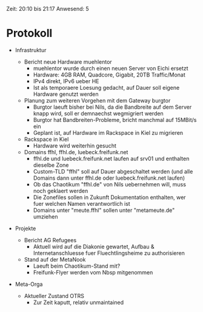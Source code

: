 Zeit: 20:10 bis 21:17
Anwesend: 5

# Protokoll

* Infrastruktur
  * Bericht neue Hardware muehlentor
    * muehlentor wurde durch einen neuen Server von Eichi ersetzt
    * Hardware: 4GB RAM, Quadcore, Gigabit, 20TB Traffic/Monat
    * IPv4 direkt, IPv6 ueber HE
    * Ist als temporaere Loesung gedacht, auf Dauer soll eigene Hardware genutzt werden
  * Planung zum weiteren Vorgehen mit dem Gateway burgtor
    * Burgtor laeuft bisher bei Nils, da die Bandbreite auf dem Server knapp wird, soll er demnaechst wegmigriert werden
    * Burgtor hat Bandbreiten-Probleme, bricht manchmal auf 15MBit/s ein
    * Geplant ist, auf Hardware im Rackspace in Kiel zu migrieren
  * Rackspace in Kiel
    * Hardware wird weiterhin gesucht
  * Domains ffhl, ffhl.de, luebeck.freifunk.net
    * ffhl.de und luebeck.freifunk.net laufen auf srv01 und enthalten dieselbe Zone
    * Custom-TLD "ffhl" soll auf Dauer abgeschaltet werden (und alle Domains dann unter ffhl.de oder luebeck.freifunk.net laufen)
    * Ob das Chaotikum "ffhl.de" von Nils uebernehmen will, muss noch geklaert werden
    * Die Zonefiles sollen in Zukunft Dokumentation enthalten, wer fuer welchen Namen verantwortlich ist
    * Domains unter "meute.ffhl" sollen unter "metameute.de" umziehen

* Projekte
  * Bericht AG Refugees
    * Aktuell wird auf die Diakonie gewartet, Aufbau &
Internetanschluesse fuer Fluechtlingsheime zu authorisieren
  * Stand auf der MetaNook
    * Laeuft beim Chaotikum-Stand mit?
    * Freifunk-Flyer werden vom Nbsp mitgenommen

* Meta-Orga
  * Aktueller Zustand OTRS
    * Zur Zeit kaputt, relativ unmaintained
